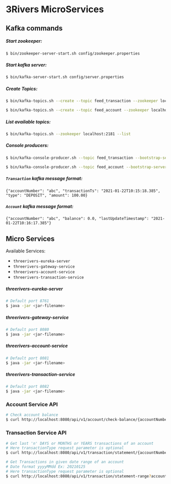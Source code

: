 #	3Rivers MicroServices
## Kafka commands
##### Start zookeeper:
```bash
$ bin/zookeeper-server-start.sh config/zookeeper.properties
```

##### Start kafka server:
```bash
$ bin/kafka-server-start.sh config/server.properties
```

##### Create Topics:
```bash
$ bin/kafka-topics.sh --create --topic feed_transaction --zookeeper localhost:2181 --partitions 1 --replication-factor 1

$ bin/kafka-topics.sh --create --topic feed_account --zookeeper localhost:2181 --partitions 1 --replication-factor 1
```

##### List available topics:
```bash
$ bin/kafka-topics.sh --zookeeper localhost:2181 --list
```

##### Console producers:
```bash
$ bin/kafka-console-producer.sh --topic feed_transaction --bootstrap-server localhost:9092

$ bin/kafka-console-producer.sh --topic feed_account --bootstrap-server localhost:9092
```
##### `Transaction` kafka message format:
```
{"accountNumber": "abc", "transactionTs": "2021-01-22T10:15:18.385", "type": "DEPOSIT", "amount": 100.00}
```

##### `Account` kafka message format:
```
{"accountNumber": "abc", "balance": 0.0, "lastUpdateTimestamp": "2021-01-22T10:16:17.385"}
```
## Micro Services
Available Services:
- `threerivers-eureka-server`
- `threerivers-gateway-service`
- `threerivers-account-service`
- `threerivers-transaction-service`

##### threerivers-eureka-server
```bash
# Default port 8761
$ java -jar <jar-filename>
```

##### threerivers-gateway-service
```bash
# Default port 8080
$ java -jar <jar-filename>
```
##### threerivers-account-service
```bash
# Default port 8081
$ java -jar <jar-filename>
```

##### threerivers-transaction-service
```bash
# Default port 8082
$ java -jar <jar-filename>

```
### Account Service API
```bash
# Check account balance
$ curl http://localhost:8080/api/v1/account/check-balance/{accountNumber}
```

### Transaction Service API
```bash
# Get last 'n' DAYS or MONTHS or YEARS transactions of an account
# Here transactionType request parameter is optional
$ curl http://localhost:8080/api/v1/transaction/statement/{accountNumber}/{DAYS/MONTHS/YEARS}/{n}?transactionType={DEPOSIT/WITHDRAW}

# Get Transactions in given date range of an account
# Date format yyyyMMdd Ex: 20210125
# Here transactionType request parameter is optional
$ curl http://localhost:8080/api/v1/transaction/statement-range?accountNumber={accountNumber}&from={fromDate}&to={toDate}&transactionType={DEPOSIT/WITHDRAW}
```

